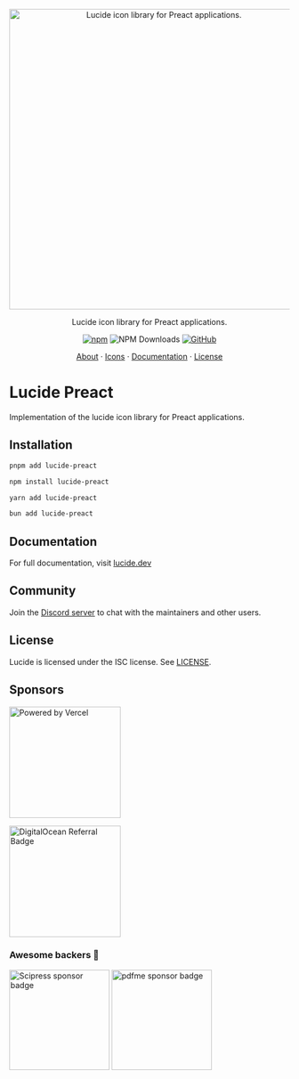 <p align="center">
  <a href="https://github.com/lucide-icons/lucide">
    <img src="https://lucide.dev/package-logos/lucide-preact.svg" alt="Lucide icon library for Preact applications." width="540">
  </a>
</p>

<p align="center">
Lucide icon library for Preact applications.
</p>

<div align="center">

  [![npm](https://img.shields.io/npm/v/lucide-preact?color=blue)](https://www.npmjs.com/package/lucide-preact)
  ![NPM Downloads](https://img.shields.io/npm/dw/lucide-preact)
  [![GitHub](https://img.shields.io/github/license/lucide-icons/lucide)](https://lucide.dev/license)
</div>

<p align="center">
  <a href="https://lucide.dev/guide/">About</a>
  ·
  <a href="https://lucide.dev/icons/">Icons</a>
  ·
  <a href="https://lucide.dev/guide/packages/lucide-preact">Documentation</a>
  ·
  <a href="https://lucide.dev/license">License</a>
</p>

# Lucide Preact

Implementation of the lucide icon library for Preact applications.

## Installation

```sh
pnpm add lucide-preact
```

```sh
npm install lucide-preact
```

```sh
yarn add lucide-preact
```

```sh
bun add lucide-preact
```

## Documentation

For full documentation, visit [lucide.dev](https://lucide.dev/guide/packages/lucide-preact)

## Community

Join the [Discord server](https://discord.gg/EH6nSts) to chat with the maintainers and other users.

## License

Lucide is licensed under the ISC license. See [LICENSE](https://lucide.dev/license).

## Sponsors

<a href="https://vercel.com?utm_source=lucide&utm_campaign=oss">
  <img src="https://lucide.dev/vercel.svg" alt="Powered by Vercel" width="200" />
</a>

<a href="https://www.digitalocean.com/?refcode=b0877a2caebd&utm_campaign=Referral_Invite&utm_medium=Referral_Program&utm_source=badge"><img src="https://lucide.dev/digitalocean.svg" width="200" alt="DigitalOcean Referral Badge" /></a>

### Awesome backers 🍺

<a href="https://www.scipress.io?utm_source=lucide"><img src="https://lucide.dev/sponsors/scipress.svg" width="180" alt="Scipress sponsor badge" /></a>
<a href="https://github.com/pdfme/pdfme"><img src="https://lucide.dev/sponsors/pdfme.svg" width="180" alt="pdfme sponsor badge" /></a>
